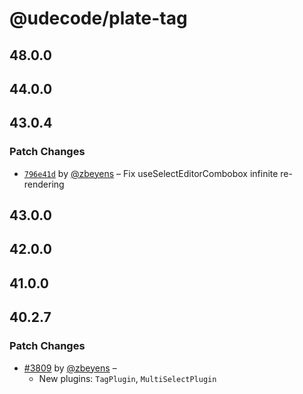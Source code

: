 # @udecode/plate-tag

## 48.0.0

## 44.0.0

## 43.0.4

### Patch Changes

- [`796e41d`](https://github.com/udecode/plate/commit/796e41dde88b4db1527aa8341f9b81f47dcaafd9) by [@zbeyens](https://github.com/zbeyens) – Fix useSelectEditorCombobox infinite re-rendering

## 43.0.0

## 42.0.0

## 41.0.0

## 40.2.7

### Patch Changes

- [#3809](https://github.com/udecode/plate/pull/3809) by [@zbeyens](https://github.com/zbeyens) –
  - New plugins: `TagPlugin`, `MultiSelectPlugin`
